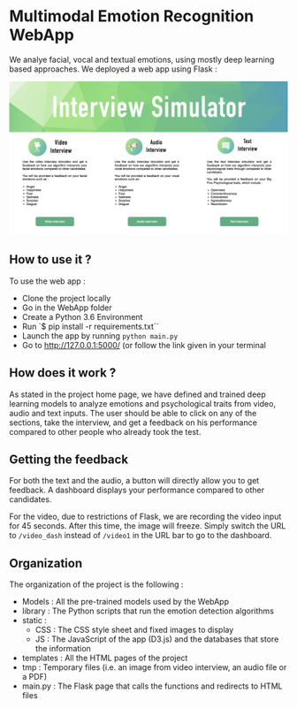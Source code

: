 # Multimodal Emotion Recognition WebApp

We analye facial, vocal and textual emotions, using mostly deep learning based approaches. We deployed a web app using Flask :

![image](webapp.png)

## How to use it ?

To use the web app :
- Clone the project locally
- Go in the WebApp folder
- Create a Python 3.6 Environment
- Run `$ pip install -r requirements.txt``
- Launch the app by running `python main.py`
- Go to http://127.0.0.1:5000/ (or follow the link given in your terminal

## How does it work ?

As stated in the project home page, we have defined and trained deep learning models to analyze emotions and psychological traits from video, audio and text inputs.
The user should be able to click on any of the sections, take the interview, and get a feedback on his performance compared to other people who already took the test.

## Getting the feedback

For both the text and the audio, a button will directly allow you to get feedback. A dashboard displays your performance compared to other candidates.

For the video, due to restrictions of Flask, we are recording the video input for 45 seconds. After this time, the image will freeze. Simply switch the URL to `/video_dash` instead of `/video1` in the URL bar to go to the dashboard.

## Organization

The organization of the project is the following :

- Models : All the pre-trained models used by the WebApp
- library : The Python scripts that run the emotion detection algorithms
- static :
  - CSS : The CSS style sheet and fixed images to display
  - JS : The JavaScript of the app (D3.js) and the databases that store the information
- templates : All the HTML pages of the project
- tmp : Temporary files (i.e. an image from video interview, an audio file or a PDF)
- main.py : The Flask page that calls the functions and redirects to HTML files
